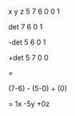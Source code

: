 
x y z
5 7 6
0 0 1


det
7 6
0 1

-det
5 6
0 1

+det
5 7
0 0

=

(7-6) - (5-0) + (0)


=
1x -5y +0z




